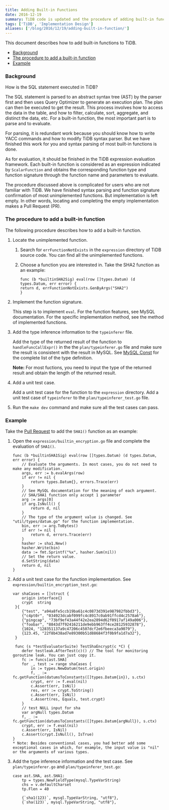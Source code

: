 ```yaml
---
title: Adding Built-in Functions
date: 2016-12-19
summary: TiDB code is updated and the procedure of adding built-in functions is greatly simplified. This document describes how to add built-in functions to TiDB.
tags: ['TiDB', 'Implementation Design']
aliases: ['/blog/2016/12/19/adding-built-in-function/']
---
```


This document describes how to add built-in functions to TiDB. 

+ [Background](#background)
+ [The procedure to add a built-in function](#the-procedure-to-add-a-built-in-function)
+ [Example](#example)

### Background

How is the SQL statement executed in TiDB?

The SQL statement is parsed to an abstract syntax tree (AST) by the parser first and then uses Query Optimizer to generate an execution plan. The plan can then be executed to get the result. This process involves how to access the data in the table, and how to filter, calculate, sort, aggregate, and distinct the data, etc. For a built-in function, the most important part is to parse and to evaluate. 

For parsing, it is redundant work because you should know how to write YACC commands and how to modify TiDB syntax parser. But we have finished this work for you and syntax parsing of most built-in functions is done. 

As for evaluation, it should be finished in the TiDB expression evaluation framework. Each built-in function is considered as an expression indicated by `ScalarFunction` and obtains the corresponding function type and function signature through the function name and parameters to evaluate. 

The procedure discussed above is complicated for users who are not familiar with TiDB. We have finished syntax parsing and function signature confirmation of most unimplemented functions. But implementation is left empty. In other words, locating and completing the  empty implementation makes a Pull Request (PR).

### The procedure to add a built-in function

The following procedure describes how to add a built-in function.

1. Locate the unimplemented function.

    1) Search for `errFunctionNotExists` in the `expression` directory of TiDB source code. You can find all the unimplemented functions.

    2) Choose a function you are interested in. Take the SHA2 function as an example:

        ```
        func (b *builtinSHA2Sig) eval(row []types.Datum) (d types.Datum, err error) {
        return d, errFunctionNotExists.GenByArgs("SHA2")
        }
        ```

2. Implement the function signature. 

    This step is to implement `eval`. For the function features, see MySQL documentation. For the specific implementation method, see the method of implemented functions. 

3. Add the type inference information to the `typeinferer` file.

    Add the type of the returned result of the function to `handleFuncCallExpr()` in the the `plan/typeinferer.go` file and make sure the result is consistent with the result in MySQL. See [MySQL Const](https://github.com/pingcap/tidb/blob/master/mysql/type.go#L17) for the complete list of the type definition.

    **Note:** For most fuctions, you need to input the type of the returned result and obtain the length of the returned result.

4. Add a unit test case.

    Add a unit test case for the function to the `expression` directory. Add a unit test case of `typeinferer` to the `plan/typeinferer_test.go` file. 

5. Run the `make dev` command and make sure all the test cases can pass.

### Example

Take the [Pull Request](https://github.com/pingcap/tidb/pull/2781/files) to add the `SHA1()` function as an example:

1. Open the `expression/builtin_encryption.go` file and complete the evaluation of `SHA1()`.

    ```
    func (b *builtinSHA1Sig) eval(row []types.Datum) (d types.Datum, err error) {
        // Evaluate the arguments. In most cases, you do not need to make any modification.
        args, err := b.evalArgs(row)
        if err != nil {
            return types.Datum{}, errors.Trace(err)
        }
        // See MySQL documentation for the meaning of each argument.
        // SHA/SHA1 function only accept 1 parameter
        arg := args[0]
        if arg.IsNull() {
            return d, nil
        }
        // The type of the argument value is changed. See "util/types/datum.go" for the function implementation.    
        bin, err := arg.ToBytes()
        if err != nil {
            return d, errors.Trace(err)
        }
        hasher := sha1.New()
        hasher.Write(bin)
        data := fmt.Sprintf("%x", hasher.Sum(nil))
        // Set the return value.
        d.SetString(data)
        return d, nil
    }
    ```
    
2. Add a unit test case for the function implementation. See `expression/builtin_encryption_test.go`:

    ```
    var shaCases = []struct {
        origin interface{}
        crypt  string
     }{
        {"test", "a94a8fe5ccb19ba61c4c0873d391e987982fbbd3"},
        {"c4pt0r", "034923dcabf099fc4c8917c0ab91ffcd4c2578a6"},
        {"pingcap", "73bf9ef43a44f42e2ea2894d62f0917af149a006"},
        {"foobar", "8843d7f92416211de9ebb963ff4ce28125932878"},
        {1024, "128351137a9c47206c4507dcf2e6fbeeca3a9079"},
        {123.45, "22f8b438ad7e89300b51d88684f3f0b9fa1d7a32"},
     }

     func (s *testEvaluatorSuite) TestShaEncrypt(c *C) {
        defer testleak.AfterTest(c)() // The tool for monitoring goroutine leak. You can just copy it.
        fc := funcs[ast.SHA]
        for _, test := range shaCases {
            in := types.NewDatum(test.origin)
            f, _ := fc.getFunction(datumsToConstants([]types.Datum{in}), s.ctx)
            crypt, err := f.eval(nil)
            c.Assert(err, IsNil)
            res, err := crypt.ToString()
            c.Assert(err, IsNil)
            c.Assert(res, Equals, test.crypt)
        }
        // test NULL input for sha
        var argNull types.Datum
        f, _ := fc.getFunction(datumsToConstants([]types.Datum{argNull}), s.ctx)
        crypt, err := f.eval(nil)
        c.Assert(err, IsNil)
        c.Assert(crypt.IsNull(), IsTrue)
    }
    * Note: Besides conventional cases, you had better add some exceptional cases in which, for example, the input value is "nil" or the arguments of various types. 
    ```
    
3. Add the type inference information and the test case. See `plan/typeinferer.go` and `plan/typeinferer_test.go`:

    ```
    case ast.SHA, ast.SHA1:
        tp = types.NewFieldType(mysql.TypeVarString)
        chs = v.defaultCharset
        tp.Flen = 40
    ``` 
    
    ```
        {`sha1(123)`, mysql.TypeVarString, "utf8"},
        {`sha(123)`, mysql.TypeVarString, "utf8"},
    ```

